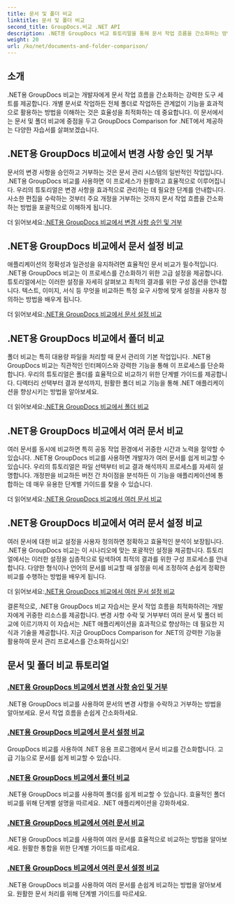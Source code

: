 ```yaml
---
title: 문서 및 폴더 비교
linktitle: 문서 및 폴더 비교
second_title: GroupDocs.비교 .NET API
description: .NET용 GroupDocs 비교 튜토리얼을 통해 문서 작업 흐름을 간소화하는 방법을 알아보세요. 변경 사항을 승인, 거부하고 문서와 폴더를 쉽게 비교할 수 있습니다.
weight: 20
url: /ko/net/documents-and-folder-comparison/
---
```

## 소개

.NET용 GroupDocs 비교는 개발자에게 문서 작업 흐름을 간소화하는 강력한 도구 세트를 제공합니다. 개별 문서로 작업하든 전체 폴더로 작업하든 관계없이 기능을 효과적으로 활용하는 방법을 이해하는 것은 효율성을 최적화하는 데 중요합니다. 이 문서에서는 문서 및 폴더 비교에 중점을 두고 GroupDocs Comparison for .NET에서 제공하는 다양한 자습서를 살펴보겠습니다.

## .NET용 GroupDocs 비교에서 변경 사항 승인 및 거부

문서의 변경 사항을 승인하고 거부하는 것은 문서 관리 시스템의 일반적인 작업입니다. .NET용 GroupDocs 비교를 사용하면 이 프로세스가 원활하고 효율적으로 이루어집니다. 우리의 튜토리얼은 변경 사항을 효과적으로 관리하는 데 필요한 단계를 안내합니다. 사소한 편집을 수락하는 것부터 주요 개정을 거부하는 것까지 문서 작업 흐름을 간소화하는 방법을 포괄적으로 이해하게 됩니다.

 더 읽어보세요:[.NET용 GroupDocs 비교에서 변경 사항 승인 및 거부](./accept-reject-changes-dotnet/)

## .NET용 GroupDocs 비교에서 문서 설정 비교

애플리케이션의 정확성과 일관성을 유지하려면 효율적인 문서 비교가 필수적입니다. .NET용 GroupDocs 비교는 이 프로세스를 간소화하기 위한 고급 설정을 제공합니다. 튜토리얼에서는 이러한 설정을 자세히 살펴보고 최적의 결과를 위한 구성 옵션을 안내합니다. 텍스트, 이미지, 서식 등 무엇을 비교하든 특정 요구 사항에 맞게 설정을 사용자 정의하는 방법을 배우게 됩니다.

 더 읽어보세요:[.NET용 GroupDocs 비교에서 문서 설정 비교](./compare-documents-settings-dotnet/)

## .NET용 GroupDocs 비교에서 폴더 비교

폴더 비교는 특히 대용량 파일을 처리할 때 문서 관리의 기본 작업입니다. .NET용 GroupDocs 비교는 직관적인 인터페이스와 강력한 기능을 통해 이 프로세스를 단순화합니다. 우리의 튜토리얼은 폴더를 효율적으로 비교하기 위한 단계별 가이드를 제공합니다. 디렉터리 선택부터 결과 분석까지, 원활한 폴더 비교 기능을 통해 .NET 애플리케이션을 향상시키는 방법을 알아보세요.

 더 읽어보세요:[.NET용 GroupDocs 비교에서 폴더 비교](./compare-folders-dotnet/)

## .NET용 GroupDocs 비교에서 여러 문서 비교

여러 문서를 동시에 비교하면 특히 공동 작업 환경에서 귀중한 시간과 노력을 절약할 수 있습니다. .NET용 GroupDocs 비교를 사용하면 개발자가 여러 문서를 쉽게 비교할 수 있습니다. 우리의 튜토리얼은 파일 선택부터 비교 결과 해석까지 프로세스를 자세히 설명합니다. 개정판을 비교하든 버전 간 차이점을 분석하든 이 기능을 애플리케이션에 통합하는 데 매우 유용한 단계별 가이드를 찾을 수 있습니다.

 더 읽어보세요:[.NET용 GroupDocs 비교에서 여러 문서 비교](./compare-multiple-documents-dotnet/)

## .NET용 GroupDocs 비교에서 여러 문서 설정 비교

여러 문서에 대한 비교 설정을 사용자 정의하면 정확하고 효율적인 분석이 보장됩니다. .NET용 GroupDocs 비교는 이 시나리오에 맞는 포괄적인 설정을 제공합니다. 튜토리얼에서는 이러한 설정을 심층적으로 탐색하여 최적의 결과를 위한 구성 프로세스를 안내합니다. 다양한 형식이나 언어의 문서를 비교할 때 설정을 미세 조정하여 손쉽게 정확한 비교를 수행하는 방법을 배우게 됩니다.

 더 읽어보세요:[.NET용 GroupDocs 비교에서 여러 문서 설정 비교](./compare-multiple-documents-settings-dotnet/)

결론적으로, .NET용 GroupDocs 비교 자습서는 문서 작업 흐름을 최적화하려는 개발자에게 귀중한 리소스를 제공합니다. 변경 사항 수락 및 거부부터 여러 문서 및 폴더 비교에 이르기까지 이 자습서는 .NET 애플리케이션을 효과적으로 향상하는 데 필요한 지식과 기술을 제공합니다. 지금 GroupDocs Comparison for .NET의 강력한 기능을 활용하여 문서 관리 프로세스를 간소화하십시오!
## 문서 및 폴더 비교 튜토리얼
### [.NET용 GroupDocs 비교에서 변경 사항 승인 및 거부](./accept-reject-changes-dotnet/)
.NET용 GroupDocs 비교를 사용하여 문서의 변경 사항을 수락하고 거부하는 방법을 알아보세요. 문서 작업 흐름을 손쉽게 간소화하세요.
### [.NET용 GroupDocs 비교에서 문서 설정 비교](./compare-documents-settings-dotnet/)
GroupDocs 비교를 사용하여 .NET 응용 프로그램에서 문서 비교를 간소화합니다. 고급 기능으로 문서를 쉽게 비교할 수 있습니다.
### [.NET용 GroupDocs 비교에서 폴더 비교](./compare-folders-dotnet/)
.NET용 GroupDocs 비교를 사용하여 폴더를 쉽게 비교할 수 있습니다. 효율적인 폴더 비교를 위해 단계별 설명을 따르세요. .NET 애플리케이션을 강화하세요.
### [.NET용 GroupDocs 비교에서 여러 문서 비교](./compare-multiple-documents-dotnet/)
.NET용 GroupDocs 비교를 사용하여 여러 문서를 효율적으로 비교하는 방법을 알아보세요. 원활한 통합을 위한 단계별 가이드를 따르세요.
### [.NET용 GroupDocs 비교에서 여러 문서 설정 비교](./compare-multiple-documents-settings-dotnet/)
.NET용 GroupDocs 비교를 사용하여 여러 문서를 손쉽게 비교하는 방법을 알아보세요. 원활한 문서 처리를 위해 단계별 가이드를 따르세요.